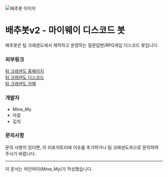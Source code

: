 ![배추봇 이미지](https://cdn.discordapp.com/attachments/449898787637559296/472371141864849409/d00f0dd6f4f266ed.png)
# 배추봇v2 - 마이웨이 디스코드 봇
배추봇은 팀 크레센도에서 제작하고 운영하는 질문답변/RPG게임 디스코드 봇입니다.

### 외부링크
[팀 크레센도 홈페이지](https://kimshhoe1.wixsite.com/teamcrescendo/cabbagebot2)  
[팀 크레센도 디스코드](https://discord.gg/CFBNzu3)  
[팀 크레센도 카페](https://cafe.naver.com/teamcrescendocafe)

### 개발자
- Mine_My
- 자갈
- 김치

### 문의사항
문의 사항이 있다면, 이 리포지토리에 이슈를 추가하거나 팀 크레센도측으로 문의하여 주시기 바랍니다.

- - -
이 문서는 마인마이(Mine_My)가 작성했습니다.
